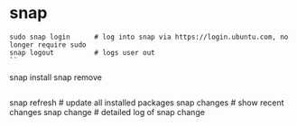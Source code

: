 # snap

```
sudo snap login      # log into snap via https://login.ubuntu.com, no longer require sudo
snap logout          # logs user out
``

```
snap install <package-name>
snap remove <package-name>
```

```
snap refresh               # update all installed packages
snap changes               # show recent changes
snap change <id>           # detailed log of snap change
```
